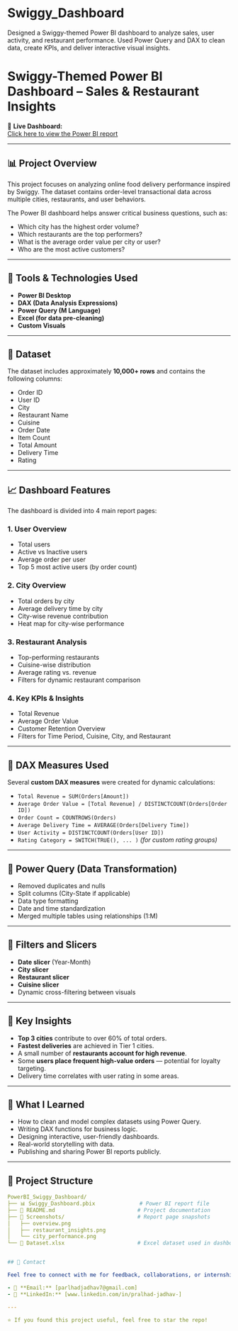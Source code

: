 # Swiggy_Dashboard
Designed a Swiggy-themed Power BI dashboard to analyze sales, user activity, and restaurant performance. Used Power Query and DAX to clean data, create KPIs, and deliver interactive visual insights.
# Swiggy-Themed Power BI Dashboard – Sales & Restaurant Insights

🚀 **Live Dashboard:**  
[Click here to view the Power BI report](https://app.powerbi.com/view?r=eyJrIjoiOTNiNjg4MTQtY2VmOC00YmNiLTk3YmYtODYzN2ViN2YxMDM4IiwidCI6ImY5YTQzODQwLWY3OGUtNDE3Yy05ZDgwLTg5NTJhMmJhN2Y0YiJ9)

---

## 📊 Project Overview

This project focuses on analyzing online food delivery performance inspired by Swiggy. The dataset contains order-level transactional data across multiple cities, restaurants, and user behaviors.

The Power BI dashboard helps answer critical business questions, such as:
- Which city has the highest order volume?
- Which restaurants are the top performers?
- What is the average order value per city or user?
- Who are the most active customers?

---

## 🔧 Tools & Technologies Used

- **Power BI Desktop**
- **DAX (Data Analysis Expressions)**
- **Power Query (M Language)**
- **Excel (for data pre-cleaning)**
- **Custom Visuals**

---

## 📁 Dataset

The dataset includes approximately **10,000+ rows** and contains the following columns:
- Order ID
- User ID
- City
- Restaurant Name
- Cuisine
- Order Date
- Item Count
- Total Amount
- Delivery Time
- Rating

---

## 📈 Dashboard Features

The dashboard is divided into 4 main report pages:

### 1. **User Overview**
- Total users
- Active vs Inactive users
- Average order per user
- Top 5 most active users (by order count)

### 2. **City Overview**
- Total orders by city
- Average delivery time by city
- City-wise revenue contribution
- Heat map for city-wise performance

### 3. **Restaurant Analysis**
- Top-performing restaurants
- Cuisine-wise distribution
- Average rating vs. revenue
- Filters for dynamic restaurant comparison

### 4. **Key KPIs & Insights**
- Total Revenue
- Average Order Value
- Customer Retention Overview
- Filters for Time Period, Cuisine, City, and Restaurant

---

## 📐 DAX Measures Used

Several **custom DAX measures** were created for dynamic calculations:

- `Total Revenue = SUM(Orders[Amount])`
- `Average Order Value = [Total Revenue] / DISTINCTCOUNT(Orders[Order ID])`
- `Order Count = COUNTROWS(Orders)`
- `Average Delivery Time = AVERAGE(Orders[Delivery Time])`
- `User Activity = DISTINCTCOUNT(Orders[User ID])`
- `Rating Category = SWITCH(TRUE(), ... )` *(for custom rating groups)*

---

## 🔄 Power Query (Data Transformation)

- Removed duplicates and nulls
- Split columns (City-State if applicable)
- Data type formatting
- Date and time standardization
- Merged multiple tables using relationships (1:M)

---

## 🎯 Filters and Slicers

- **Date slicer** (Year-Month)
- **City slicer**
- **Restaurant slicer**
- **Cuisine slicer**
- Dynamic cross-filtering between visuals

---

## 🧠 Key Insights

- **Top 3 cities** contribute to over 60% of total orders.
- **Fastest deliveries** are achieved in Tier 1 cities.
- A small number of **restaurants account for high revenue**.
- Some **users place frequent high-value orders** — potential for loyalty targeting.
- Delivery time correlates with user rating in some areas.

---

## 📌 What I Learned

- How to clean and model complex datasets using Power Query.
- Writing DAX functions for business logic.
- Designing interactive, user-friendly dashboards.
- Real-world storytelling with data.
- Publishing and sharing Power BI reports publicly.

---


## 📁 Project Structure

```yaml
PowerBI_Swiggy_Dashboard/
├── 📊 Swiggy_Dashboard.pbix              # Power BI report file
├── 📄 README.md                          # Project documentation
├── 📁 Screenshots/                       # Report page snapshots
│   ├── overview.png
│   ├── restaurant_insights.png
│   └── city_performance.png
└── 📄 Dataset.xlsx                       # Excel dataset used in dashboard


## 📮 Contact

Feel free to connect with me for feedback, collaborations, or internships:

- 📧 **Email:** [parlhadjadhav7@gmail.com]  
- 💼 **LinkedIn:** [www.linkedin.com/in/pralhad-jadhav-]

---

⭐ If you found this project useful, feel free to star the repo!
